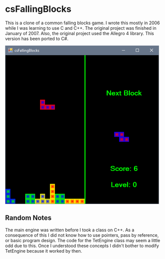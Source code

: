 # csFallingBlocks

This is a clone of a common falling blocks game. I wrote this mostly in 2006 while I was learning to use C and C++. The original project was finished in January of 2007. Also, the original project used the Allegro 4 library. This version has been ported to C#.

![Alt text](screenshot1a.png?raw=true "csFallingBlocks")

## Random Notes

The main engine was written before I took a class on C++. As a consequence of this I did not know how to use pointers, pass by reference, or basic program design. The code for the TetEngine class may seem a little odd due to this. Once I understood these concepts I didn't bother to modify TetEngine because it worked by then.
